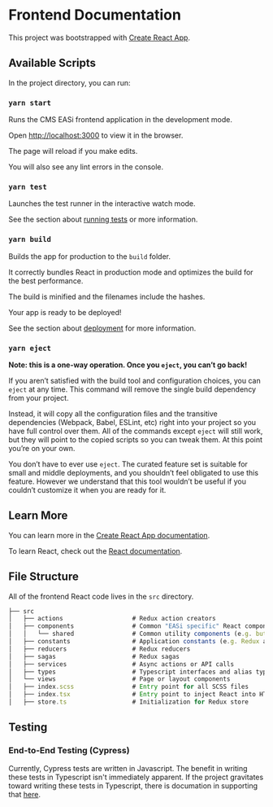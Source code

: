 # Frontend Documentation

This project was bootstrapped with [Create React App](https://github.com/facebook/create-react-app).

## Available Scripts

In the project directory, you can run:

### `yarn start`

Runs the CMS EASi frontend application in the development mode.

Open [http://localhost:3000](http://localhost:3000) to view it in the browser.

The page will reload if you make edits.

You will also see any lint errors in the console.

### `yarn test`

Launches the test runner in the interactive watch mode.

See the section about [running tests](https://facebook.github.io/create-react-app/docs/running-tests) or more information.

### `yarn build`

Builds the app for production to the `build` folder.

It correctly bundles React in production mode and optimizes the build for the
best performance.

The build is minified and the filenames include the hashes.

Your app is ready to be deployed!

See the section about [deployment](https://facebook.github.io/create-react-app/docs/deployment) for more information.

### `yarn eject`

**Note: this is a one-way operation. Once you `eject`, you can’t go back!**

If you aren’t satisfied with the build tool and configuration choices, you can
`eject` at any time. This command will remove the single build dependency from
your project.

Instead, it will copy all the configuration files and the transitive
dependencies (Webpack, Babel, ESLint, etc) right into your project so you have
full control over them. All of the commands except `eject` will still work, but
they will point to the copied scripts so you can tweak them. At this point
you’re on your own.

You don’t have to ever use `eject`. The curated feature set is suitable for
small and middle deployments, and you shouldn’t feel obligated to use this
feature. However we understand that this tool wouldn’t be useful if you
couldn’t customize it when you are ready for it.

## Learn More

You can learn more in the [Create React App documentation](https://facebook.github.io/create-react-app/docs/getting-started).

To learn React, check out the [React documentation](https://reactjs.org/).

## File Structure

All of the frontend React code lives in the `src` directory.

```javascript
├── src
│   ├── actions                   # Redux action creators
│   ├── components                # Common "EASi specific" React components used throughout the application
│   │   └── shared                # Common utility components (e.g. buttons, tables, loading spinner, etc.)
│   ├── constants                 # Application constants (e.g. Redux action types)
│   ├── reducers                  # Redux reducers
│   ├── sagas                     # Redux sagas
│   ├── services                  # Async actions or API calls
│   ├── types                     # Typescript interfaces and alias types
│   └── views                     # Page or layout components
│   ├── index.scss                # Entry point for all SCSS files
│   ├── index.tsx                 # Entry point to inject React into HTML
│   ├── store.ts                  # Initialization for Redux store
```

## Testing

### End-to-End Testing (Cypress)

Currently, Cypress tests are written in Javascript. The benefit in writing these
tests in Typescript isn't immediately apparent. If the project gravitates toward
writing these tests in Typescript, there is documation in supporting that [here](https://www.cypress.io/blog/2019/05/13/code-create-react-app-v3-and-its-cypress-tests-using-typescript/).